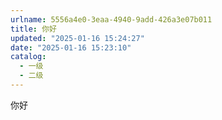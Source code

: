 ```yaml
---
urlname: 5556a4e0-3eaa-4940-9add-426a3e07b011
title: 你好
updated: "2025-01-16 15:24:27"
date: "2025-01-16 15:23:10"
catalog:
  - 一级
  - 二级
---
```


你好
